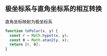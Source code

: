 ## 极坐标系与直角坐标系的相互转换

直角坐标映射为极坐标系

```js
function toPolar(x, y) {
  const r = Math.hypot(x, y);
  const θ = Math.atan2(y, x);
  return [r, θ];
}
```
